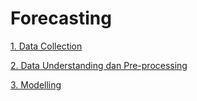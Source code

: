 # Forecasting

[1. Data Collection](./get-data.ipynb)

[2. Data Understanding dan Pre-processing](./pre_processing.ipynb)

[3. Modelling](./get-data.ipynb)

